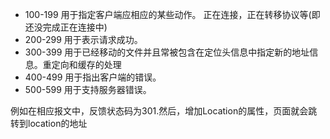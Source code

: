 - 100-199 用于指定客户端应相应的某些动作。
  正在连接，正在转移协议等(即还没完成正在连接中)
- 200-299 用于表示请求成功。
- 300-399 用于已经移动的文件并且常被包含在定位头信息中指定新的地址信息。重定向和缓存的处理
- 400-499 用于指出客户端的错误。
- 500-599 用于支持服务器错误。

例如在相应报文中，反馈状态码为301.然后，增加Location的属性，页面就会跳转到location的地址
